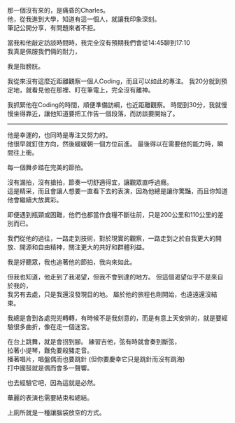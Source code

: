 那一個沒有來的，是痛昏的Charles。  
他，從我進到大學，知道有這一個人，就讓我印象深刻。  
筆記公開分享，有問題來者不拒。  

當我和他敲定訪談時間時，我完全沒有預期我們會從14:45聊到17:10  
我真是佩服我們倆的耐力，

我是指膀胱。  

我從來沒有這麼近距離觀察一個人Coding，而且可以如此的專注。
我20分就到預定地，就看見他在那裡、盯在筆電上，完全沒有離神。

我抓緊他在Coding的時間，順便準備訪綱，也近距離觀察。
時間到30分，我就慢慢坐得靠近，讓他知道要把工作告一個段落，而訪談要開始了。  

------
他是幸運的，也同時是專注又努力的。  
他很早就釘住方向，然後緩緩朝一個方位前進。
最後得以在需要他的能力時，瞬間往上衝。

每一個舞步踏在完美的節拍。  

沒有漏拍，沒有搶拍，節奏一切舒適得宜，讓觀眾直呼過癮。  
這是精采，而且會讓人想要一直看下去的表演，因為他總是讓你驚豔，而且你知道他會繼續大放異彩。  

即便遇到瓶頸或困難，他們也都當作食糧不斷往前，只是200公里和110公里的差別而已。

我們從他的過往，一路走到技術，對於現實的觀察，一路走到之於自我更大的開放、開源和自由精神，關注更大的共好和群體利益。

我是好聽眾，我也追著他的節拍，我向來如此。  

但我也知道，他走到了我渴望，但我不會到達的地方。
但這個渴望似乎不是來自於我的，  
我另有去處，只是我還沒發現目的地。 
屬於他的旅程也剛開始，也遠遠還沒結束。

我總是會到各處兜兜轉轉，有時候不是我刻意的，而是有意上天安排的，就是要經驗很多曲折，像在走一個迷宮。  

在台上跳舞，就是會拐到腳。
練習吉他，弦有時就會奏到斷弦，  
拉著小提琴，難免要殺豬走音。  
播著唱片，唱盤偶而也要跳針 (但你要慶幸它只是跳針而沒有跳海)   
打中國鼓就是偶而會多一聲響。

也去經驗它吧，因為這就是必然。

華麗的表演也需要結束和總結。

上廁所就是一種讓腦袋放空的方式。